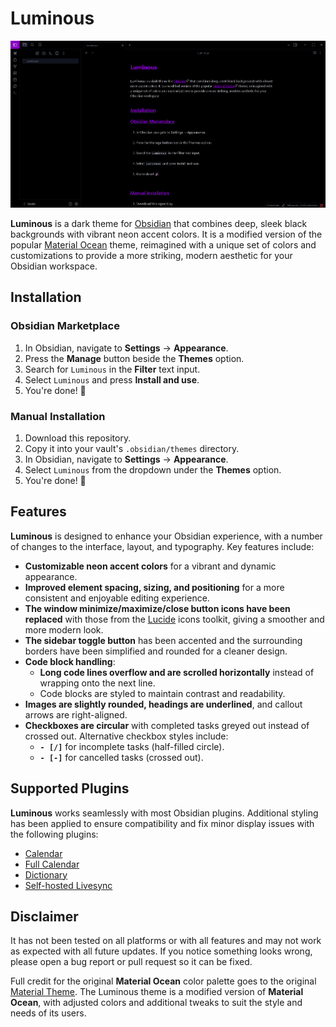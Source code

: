 # Luminous

![Luminous Thumbnail](image.png)

**Luminous** is a dark theme for [Obsidian](https://obsidian.md/) that combines deep, sleek black backgrounds with vibrant neon accent colors. It is a modified version of the popular [Material Ocean](https://github.com/dragonwocky/obsidian-material-ocean) theme, reimagined with a unique set of colors and customizations to provide a more striking, modern aesthetic for your Obsidian workspace.

## Installation

### Obsidian Marketplace

1. In Obsidian, navigate to **Settings** → **Appearance**.
2. Press the **Manage** button beside the **Themes** option.
3. Search for `Luminous` in the **Filter** text input.
4. Select `Luminous` and press **Install and use**.
5. You're done! 🎉

### Manual Installation

1. Download this repository.
2. Copy it into your vault's `.obsidian/themes` directory.
3. In Obsidian, navigate to **Settings** → **Appearance**.
4. Select `Luminous` from the dropdown under the **Themes** option.
5. You're done! 🎉

## Features

**Luminous** is designed to enhance your Obsidian experience, with a number of changes to the interface, layout, and typography. Key features include:

- **Customizable neon accent colors** for a vibrant and dynamic appearance.
- **Improved element spacing, sizing, and positioning** for a more consistent and enjoyable editing experience.
- **The window minimize/maximize/close button icons have been replaced** with those from the [Lucide](https://lucide.dev/) icons toolkit, giving a smoother and more modern look.
- **The sidebar toggle button** has been accented and the surrounding borders have been simplified and rounded for a cleaner design.
- **Code block handling**:
  - **Long code lines overflow and are scrolled horizontally** instead of wrapping onto the next line.
  - Code blocks are styled to maintain contrast and readability.
- **Images are slightly rounded, headings are underlined**, and callout arrows are right-aligned.
- **Checkboxes are circular** with completed tasks greyed out instead of crossed out. Alternative checkbox styles include:
  - **`- [/]`** for incomplete tasks (half-filled circle).
  - **`- [-]`** for cancelled tasks (crossed out).

## Supported Plugins

**Luminous** works seamlessly with most Obsidian plugins. Additional styling has been applied to ensure compatibility and fix minor display issues with the following plugins:

- [Calendar](https://github.com/liamcain/obsidian-calendar-plugin)
- [Full Calendar](https://github.com/davish/obsidian-full-calendar)
- [Dictionary](https://github.com/phibr0/obsidian-dictionary)
- [Self-hosted Livesync](https://github.com/vrtmrz/obsidian-livesync)

## Disclaimer

It has not been tested on all platforms or with all features and may not work as expected with all future updates. If you notice something looks wrong, please open a bug report or pull request so it can be fixed.

Full credit for the original **Material Ocean** color palette goes to the original [Material Theme](https://material-theme.site/). The Luminous theme is a modified version of **Material Ocean**, with adjusted colors and additional tweaks to suit the style and needs of its users.
